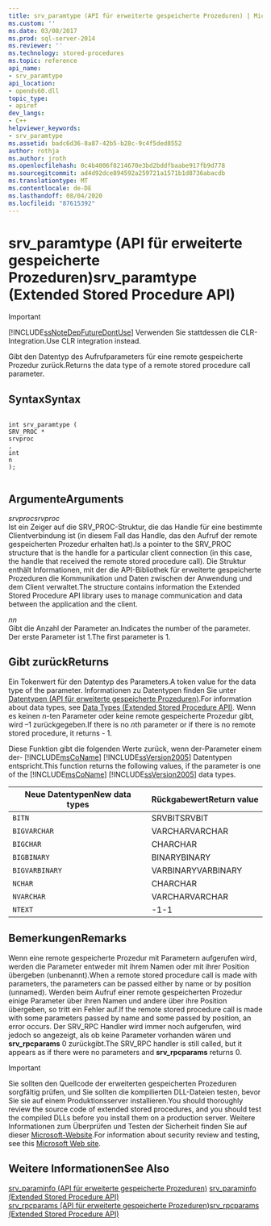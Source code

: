 ```yaml
---
title: srv_paramtype (API für erweiterte gespeicherte Prozeduren) | Microsoft-Dokumentation
ms.custom: ''
ms.date: 03/08/2017
ms.prod: sql-server-2014
ms.reviewer: ''
ms.technology: stored-procedures
ms.topic: reference
api_name:
- srv_paramtype
api_location:
- opends60.dll
topic_type:
- apiref
dev_langs:
- C++
helpviewer_keywords:
- srv_paramtype
ms.assetid: badc6d36-8a87-42b5-b28c-9c4f5ded8552
author: rothja
ms.author: jroth
ms.openlocfilehash: 0c4b4006f8214670e3bd2bddfbaabe917fb9d778
ms.sourcegitcommit: ad4d92dce894592a259721a1571b1d8736abacdb
ms.translationtype: MT
ms.contentlocale: de-DE
ms.lasthandoff: 08/04/2020
ms.locfileid: "87615392"
---
```

# <a name="srv_paramtype-extended-stored-procedure-api"></a><span data-ttu-id="7d505-102">srv_paramtype (API für erweiterte gespeicherte Prozeduren)</span><span class="sxs-lookup"><span data-stu-id="7d505-102">srv_paramtype (Extended Stored Procedure API)</span></span>
    
> [!IMPORTANT]  
>  [!INCLUDE[ssNoteDepFutureDontUse](../../includes/ssnotedepfuturedontuse-md.md)] <span data-ttu-id="7d505-103">Verwenden Sie stattdessen die CLR-Integration.</span><span class="sxs-lookup"><span data-stu-id="7d505-103">Use CLR integration instead.</span></span>  
  
 <span data-ttu-id="7d505-104">Gibt den Datentyp des Aufrufparameters für eine remote gespeicherte Prozedur zurück.</span><span class="sxs-lookup"><span data-stu-id="7d505-104">Returns the data type of a remote stored procedure call parameter.</span></span>  
  
## <a name="syntax"></a><span data-ttu-id="7d505-105">Syntax</span><span class="sxs-lookup"><span data-stu-id="7d505-105">Syntax</span></span>  
  
```  
  
int srv_paramtype (  
SRV_PROC *  
srvproc  
,  
int  
n   
);  
  
```  
  
## <a name="arguments"></a><span data-ttu-id="7d505-106">Argumente</span><span class="sxs-lookup"><span data-stu-id="7d505-106">Arguments</span></span>  
 <span data-ttu-id="7d505-107">*srvproc*</span><span class="sxs-lookup"><span data-stu-id="7d505-107">*srvproc*</span></span>  
 <span data-ttu-id="7d505-108">Ist ein Zeiger auf die SRV_PROC-Struktur, die das Handle für eine bestimmte Clientverbindung ist (in diesem Fall das Handle, das den Aufruf der remote gespeicherten Prozedur erhalten hat).</span><span class="sxs-lookup"><span data-stu-id="7d505-108">Is a pointer to the SRV_PROC structure that is the handle for a particular client connection (in this case, the handle that received the remote stored procedure call).</span></span> <span data-ttu-id="7d505-109">Die Struktur enthält Informationen, mit der die API-Bibliothek für erweiterte gespeicherte Prozeduren die Kommunikation und Daten zwischen der Anwendung und dem Client verwaltet.</span><span class="sxs-lookup"><span data-stu-id="7d505-109">The structure contains information the Extended Stored Procedure API library uses to manage communication and data between the application and the client.</span></span>  
  
 <span data-ttu-id="7d505-110">*n*</span><span class="sxs-lookup"><span data-stu-id="7d505-110">*n*</span></span>  
 <span data-ttu-id="7d505-111">Gibt die Anzahl der Parameter an.</span><span class="sxs-lookup"><span data-stu-id="7d505-111">Indicates the number of the parameter.</span></span> <span data-ttu-id="7d505-112">Der erste Parameter ist 1.</span><span class="sxs-lookup"><span data-stu-id="7d505-112">The first parameter is 1.</span></span>  
  
## <a name="returns"></a><span data-ttu-id="7d505-113">Gibt zurück</span><span class="sxs-lookup"><span data-stu-id="7d505-113">Returns</span></span>  
 <span data-ttu-id="7d505-114">Ein Tokenwert für den Datentyp des Parameters.</span><span class="sxs-lookup"><span data-stu-id="7d505-114">A token value for the data type of the parameter.</span></span> <span data-ttu-id="7d505-115">Informationen zu Datentypen finden Sie unter [Datentypen (API für erweiterte gespeicherte Prozeduren)](data-types-extended-stored-procedure-api.md).</span><span class="sxs-lookup"><span data-stu-id="7d505-115">For information about data types, see [Data Types &#40;Extended Stored Procedure API&#41;](data-types-extended-stored-procedure-api.md).</span></span> <span data-ttu-id="7d505-116">Wenn es keinen *n*-ten Parameter oder keine remote gespeicherte Prozedur gibt, wird –1 zurückgegeben.</span><span class="sxs-lookup"><span data-stu-id="7d505-116">If there is no *n*th parameter or if there is no remote stored procedure, it returns - 1.</span></span>  
  
 <span data-ttu-id="7d505-117">Diese Funktion gibt die folgenden Werte zurück, wenn der-Parameter einem der- [!INCLUDE[msCoName](../../includes/msconame-md.md)] [!INCLUDE[ssVersion2005](../../includes/ssversion2005-md.md)] Datentypen entspricht.</span><span class="sxs-lookup"><span data-stu-id="7d505-117">This function returns the following values, if the parameter is one of the [!INCLUDE[msCoName](../../includes/msconame-md.md)] [!INCLUDE[ssVersion2005](../../includes/ssversion2005-md.md)] data types.</span></span>  
  
|<span data-ttu-id="7d505-118">Neue Datentypen</span><span class="sxs-lookup"><span data-stu-id="7d505-118">New data types</span></span>|<span data-ttu-id="7d505-119">Rückgabewert</span><span class="sxs-lookup"><span data-stu-id="7d505-119">Return value</span></span>|  
|--------------------|------------------|  
|`BITN`|<span data-ttu-id="7d505-120">SRVBIT</span><span class="sxs-lookup"><span data-stu-id="7d505-120">SRVBIT</span></span>|  
|`BIGVARCHAR`|<span data-ttu-id="7d505-121">VARCHAR</span><span class="sxs-lookup"><span data-stu-id="7d505-121">VARCHAR</span></span>|  
|`BIGCHAR`|<span data-ttu-id="7d505-122">CHAR</span><span class="sxs-lookup"><span data-stu-id="7d505-122">CHAR</span></span>|  
|`BIGBINARY`|<span data-ttu-id="7d505-123">BINARY</span><span class="sxs-lookup"><span data-stu-id="7d505-123">BINARY</span></span>|  
|`BIGVARBINARY`|<span data-ttu-id="7d505-124">VARBINARY</span><span class="sxs-lookup"><span data-stu-id="7d505-124">VARBINARY</span></span>|  
|`NCHAR`|<span data-ttu-id="7d505-125">CHAR</span><span class="sxs-lookup"><span data-stu-id="7d505-125">CHAR</span></span>|  
|`NVARCHAR`|<span data-ttu-id="7d505-126">VARCHAR</span><span class="sxs-lookup"><span data-stu-id="7d505-126">VARCHAR</span></span>|  
|`NTEXT`|<span data-ttu-id="7d505-127">-1</span><span class="sxs-lookup"><span data-stu-id="7d505-127">-1</span></span>|  
  
## <a name="remarks"></a><span data-ttu-id="7d505-128">Bemerkungen</span><span class="sxs-lookup"><span data-stu-id="7d505-128">Remarks</span></span>  
 <span data-ttu-id="7d505-129">Wenn eine remote gespeicherte Prozedur mit Parametern aufgerufen wird, werden die Parameter entweder mit ihrem Namen oder mit ihrer Position übergeben (unbenannt).</span><span class="sxs-lookup"><span data-stu-id="7d505-129">When a remote stored procedure call is made with parameters, the parameters can be passed either by name or by position (unnamed).</span></span> <span data-ttu-id="7d505-130">Werden beim Aufruf einer remote gespeicherten Prozedur einige Parameter über ihren Namen und andere über ihre Position übergeben, so tritt ein Fehler auf.</span><span class="sxs-lookup"><span data-stu-id="7d505-130">If the remote stored procedure call is made with some parameters passed by name and some passed by position, an error occurs.</span></span> <span data-ttu-id="7d505-131">Der SRV_RPC Handler wird immer noch aufgerufen, wird jedoch so angezeigt, als ob keine Parameter vorhanden wären und **srv_rpcparams** 0 zurückgibt.</span><span class="sxs-lookup"><span data-stu-id="7d505-131">The SRV_RPC handler is still called, but it appears as if there were no parameters and **srv_rpcparams** returns 0.</span></span>  
  
> [!IMPORTANT]  
>  <span data-ttu-id="7d505-132">Sie sollten den Quellcode der erweiterten gespeicherten Prozeduren sorgfältig prüfen, und Sie sollten die kompilierten DLL-Dateien testen, bevor Sie sie auf einem Produktionsserver installieren.</span><span class="sxs-lookup"><span data-stu-id="7d505-132">You should thoroughly review the source code of extended stored procedures, and you should test the compiled DLLs before you install them on a production server.</span></span> <span data-ttu-id="7d505-133">Weitere Informationen zum Überprüfen und Testen der Sicherheit finden Sie auf dieser [Microsoft-Website](https://go.microsoft.com/fwlink/?LinkID=54761&amp;clcid=0x409https://msdn.microsoft.com/security/).</span><span class="sxs-lookup"><span data-stu-id="7d505-133">For information about security review and testing, see this [Microsoft Web site](https://go.microsoft.com/fwlink/?LinkID=54761&amp;clcid=0x409https://msdn.microsoft.com/security/).</span></span>  
  
## <a name="see-also"></a><span data-ttu-id="7d505-134">Weitere Informationen</span><span class="sxs-lookup"><span data-stu-id="7d505-134">See Also</span></span>  
 <span data-ttu-id="7d505-135">[srv_paraminfo &#40;API für erweiterte gespeicherte Prozeduren&#41;](srv-paraminfo-extended-stored-procedure-api.md) </span><span class="sxs-lookup"><span data-stu-id="7d505-135">[srv_paraminfo &#40;Extended Stored Procedure API&#41;](srv-paraminfo-extended-stored-procedure-api.md) </span></span>  
 [<span data-ttu-id="7d505-136">srv_rpcparams (API für erweiterte gespeicherte Prozeduren)</span><span class="sxs-lookup"><span data-stu-id="7d505-136">srv_rpcparams &#40;Extended Stored Procedure API&#41;</span></span>](srv-rpcparams-extended-stored-procedure-api.md)  
  
  
